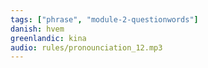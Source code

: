 ```yaml
---
tags: ["phrase", "module-2-questionwords"]
danish: hvem
greenlandic: kina
audio: rules/pronounciation_12.mp3
---
```

